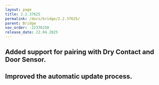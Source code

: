```yaml
---
layout: page
title: 2.2.37625
permalink: /docs/bridge/2.2.37625/
parent: Bridge
nav_order: -22376250
release_date: 22.04.2025
---
```


## Added support for pairing with Dry Contact and Door Sensor.
## Improved the automatic update process.
